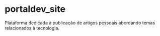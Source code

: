 # portaldev_site
Plataforma dedicada à publicação de artigos pessoais abordando temas relacionados à tecnologia.
